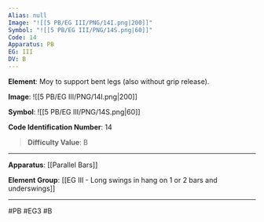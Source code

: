 ```yaml
---
Alias: null
Image: "![[5 PB/EG III/PNG/14I.png|200]]"
Symbol: "![[5 PB/EG III/PNG/14S.png|60]]"
Code: 14
Apparatus: PB
EG: III
DV: B
---
```

**Element**: Moy to support bent legs (also without grip release).

**Image**:
![[5 PB/EG III/PNG/14I.png|200]]

**Symbol**:
![[5 PB/EG III/PNG/14S.png|60]]

**Code Identification Number**: 14

>**Difficulty Value**: B

___
**Apparatus**: [[Parallel Bars]]

**Element Group**: [[EG III - Long swings in hang on 1 or 2 bars and underswings]]
___
#PB #EG3 #B
